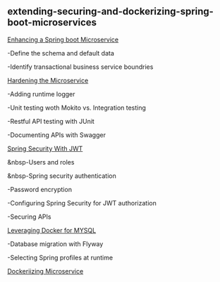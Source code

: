 ## extending-securing-and-dockerizing-spring-boot-microservices

[Enhancing a Spring boot Microservice](https://github.com/LuwamTesfamariam/extending-securing-and-dockerizing-spring-boot-microservices/tree/main/Enhancing%20Spring%20Boot%20microservice/explorecali)


  -Define the schema and default data


  -Identify transactional business service boundries
  
  
[Hardening the Microservice](https://github.com/LuwamTesfamariam/extending-securing-and-dockerizing-spring-boot-microservices/tree/main/Hardening%20the%20Microservice/explorecali)


  -Adding runtime logger
  
  
  -Unit testing woth Mokito vs. Integration testing
  
  
  -Restful API testing with JUnit 
  
  
  -Documenting APIs with Swagger
  
  
[Spring Security With JWT](https://github.com/LuwamTesfamariam/extending-securing-and-dockerizing-spring-boot-microservices/tree/main/Spring%20Security%20with%20JWT/explorecali)


  &nbsp-Users and roles
  
  
  &nbsp-Spring security authentication
  
  
  -Password encryption
  
  
  -Configuring Spring Security for JWT authorization
  
  
  -Securing APIs
  
  
[Leveraging Docker for MYSQL](https://github.com/LuwamTesfamariam/extending-securing-and-dockerizing-spring-boot-microservices/tree/main/Leveraging%20Docker%20for%20Mysql%20db/explorecali)

  
  -Database migration with Flyway
  
  
  -Selecting Spring profiles at runtime
  
  
[Dockeriizing Microservice](https://github.com/LuwamTesfamariam/extending-securing-and-dockerizing-spring-boot-microservices/tree/main/Dockerizing%20Microservice/explorecali)
 
